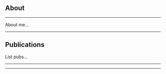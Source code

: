 ## About

---

About me...

---

## Publications

List pubs...

---




---
<p style="font-size:11px">
